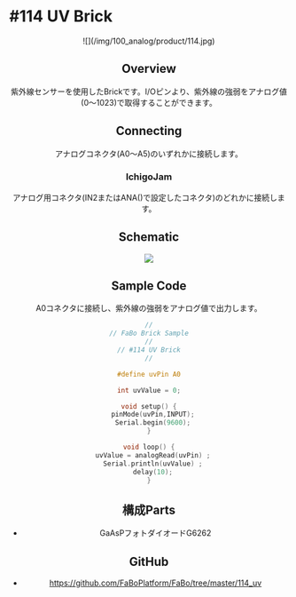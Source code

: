 # #114 UV Brick

<center>![](/img/100_analog/product/114.jpg)
<!--COLORME-->

## Overview
紫外線センサーを使用したBrickです。I/Oピンより、紫外線の強弱をアナログ値(0〜1023)で取得することができます。

## Connecting
アナログコネクタ(A0〜A5)のいずれかに接続します。

### IchigoJam
アナログ用コネクタ(IN2またはANA()で設定したコネクタ)のどれかに接続します。

## Schematic
![](/img/100_analog/schematic/114_uv.png)

## Sample Code
A0コネクタに接続し、紫外線の強弱をアナログ値で出力します。

```c
//
// FaBo Brick Sample
//
// #114 UV Brick
//

#define uvPin A0

int uvValue = 0;

void setup() {
  pinMode(uvPin,INPUT);
  Serial.begin(9600);
}

void loop() {
  uvValue = analogRead(uvPin) ;
  Serial.println(uvValue) ;
  delay(10);
}
```

## 構成Parts
- GaAsPフォトダイオードG6262

## GitHub
- https://github.com/FaBoPlatform/FaBo/tree/master/114_uv
